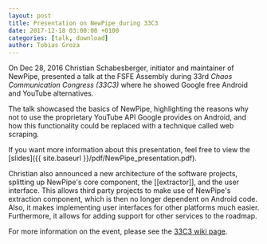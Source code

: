 ```yaml
---
layout: post
title: Presentation on NewPipe during 33C3
date: 2017-12-18 03:00:00 +0100
categories: [talk, download]
author: Tobias Groza
---
```


On Dec 28, 2016 Christian Schabesberger, initiator and maintainer of NewPipe, presented a talk at the FSFE Assembly during 33rd *Chaos Communication Congress (33C3)* where he showed Google free Android and YouTube alternatives.

The talk showcased the basics of NewPipe, highlighting the reasons why not to use the proprietary YouTube API Google provides on Android, and how this functionality could be replaced with a technique called web scraping.

If you want more information about this presentation, feel free to view the [slides]({{ site.baseurl }}/pdf/NewPipe_presentation.pdf).

Christian also announced a new architecture of the software projects, splitting up NewPipe's core component, the [[extractor]], and the user interface. This allows third party projects to make use of NewPipe's extraction component, which is then no longer dependent on Android code. Also, it makes implementing user interfaces for other platforms much easier. Furthermore, it allows for adding support for other services to the roadmap.

For more information on the event, please see the [33C3 wiki page](https://events.ccc.de/congress/2016/wiki/Session:NewPipe).
